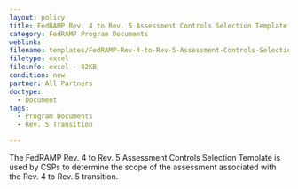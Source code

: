 ```yaml
---
layout: policy   
title: FedRAMP Rev. 4 to Rev. 5 Assessment Controls Selection Template
category: FedRAMP Program Documents
weblink:
filename: templates/FedRAMP-Rev-4-to-Rev-5-Assessment-Controls-Selection-Template.xlsx
filetype: excel
fileinfo: excel - 82KB
condition: new
partner: All Partners
doctype:
  - Document
tags:
  - Program Documents
  - Rev. 5 Transition 

---
```

The FedRAMP Rev. 4 to Rev. 5 Assessment Controls Selection Template is used by CSPs to determine the scope of the assessment associated with the Rev. 4 to Rev. 5 transition.
